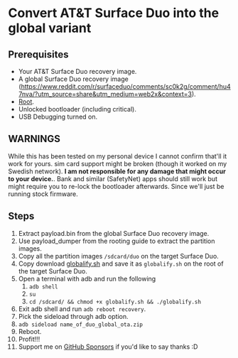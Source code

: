 # Convert AT&T Surface Duo into the global variant

## Prerequisites

- Your AT&T Surface Duo recovery image.
- A global Surface Duo recovery image (https://www.reddit.com/r/surfaceduo/comments/sc0k2g/comment/hu47nva/?utm_source=share&utm_medium=web2x&context=3).
- [Root](https://forum.xda-developers.com/t/root-guide-updated.4266095/).
- Unlocked bootloader (including critical).
- USB Debugging turned on.

## WARNINGS

While this has been tested on my personal device I cannot confirm that'll it work for yours. sim card support might be broken (though it worked on my Swedish network). **I am not responsible for any damage that might occur to your device.**.
Bank and similar (SafetyNet) apps should still work but might require you to re-lock the bootloader afterwards. Since we'll just be running stock firmware.

## Steps

1. Extract payload.bin from the global Surface Duo recovery image.
2. Use payload_dumper from the rooting guide to extract the partition images.
3. Copy all the partition images `/sdcard/duo` on the target Surface Duo.
4. Copy download [globalify.sh](globalify.sh) and save it as `globalify.sh` on the root of the target Surface Duo.
5. Open a terminal with adb and run the following
   1. `adb shell`
   2. `su`
   3. `cd /sdcard/ && chmod +x globalify.sh && ./globalify.sh`
6. Exit adb shell and run `adb reboot recovery`.
7. Pick the sideload through adb option.
8. `adb sideload name_of_duo_global_ota.zip`
9. Reboot.
10. Profit!!!
11. Support me on [GitHub Sponsors](https://github.com/sponsors/filiphsandstrom) if you'd like to say thanks :D
